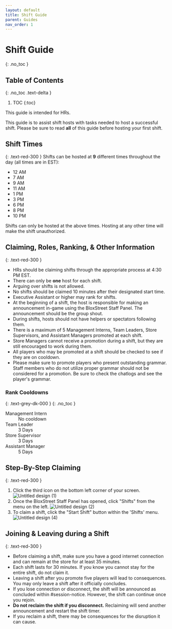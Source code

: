 ```yaml
---
layout: default
title: Shift Guide
parent: Guides
nav_order: 1
---
```


# Shift Guide
{: .no_toc }

## Table of Contents
{: .no_toc .text-delta }

1. TOC
{:toc}

This guide is intended for HRs.

This guide is to assist shift hosts with tasks needed to host a successful shift. Please be sure to read **all** of this guide before hosting your first shift.

## Shift Times
{: .text-red-300 }
Shifts can be hosted at **9** different times throughout the day (all times are in EST):
- 12 AM
- 7 AM 
- 9 AM
- 11 AM
- 1 PM
- 3 PM
- 6 PM
- 8 PM 
- 10 PM

Shifts can only be hosted at the above times. Hosting at any other time will make the shift unauthorized.

## Claiming, Roles, Ranking, & Other Information
{: .text-red-300 }
- HRs should be claiming shifts through the appropriate process at 4:30 PM EST.
- There can only be **one** host for each shift.
- Arguing over shifts is not allowed.
- No shifts should be claimed 10 minutes after their designated start time.
- Executive Assistant or higher may rank for shifts.
- At the beginning of a shift, the host is responsible for making an announcement in-game using the BloxStreet Staff Panel. The announcement should be the group shout.
- During shifts, hosts should not have helpers or spectators following them.
- There is a maximum of 5 Management Interns, Team Leaders, Store Supervisors, and Assistant Managers promoted at each shift.
- Store Managers cannot receive a promotion during a shift, but they are still encouraged to work during them.
- All players who may be promoted at a shift should be checked to see if they are on cooldown.
- Please make sure to promote players who present outstanding grammar. Staff members who do not utilize proper grammar should not be considered for a promotion. Be sure to check the chatlogs and see the player's grammar.

### Rank Cooldowns
{: .text-grey-dk-000 } 
{: .no_toc }
<dl>
  <dt>Management Intern</dt>
  <dd>No cooldown</dd>
  <dt>Team Leader</dt>
  <dd>3 Days</dd>
  <dt>Store Supervisor</dt>
  <dd>3 Days</dd>
  <dt>Assistant Manager</dt>
  <dd>5 Days</dd>
</dl>

## Step-By-Step Claiming
{: .text-red-300 }
1. Click the third icon on the bottom left corner of your screen.
![Untitled design (1)](https://media.discordapp.net/attachments/927754887461236757/989643848168906854/something2_3.png?width=1440&height=575)
2. Once the BloxStreet Staff Panel has opened, click "Shifts" from the menu on the left.
![Untitled design (2)](https://cdn.discordapp.com/attachments/927754887461236757/989636115277447208/something_1.png)
3. To claim a shift, click the "Start Shift" button within the 'Shifts' menu.
![Untitled design (4)](https://cdn.discordapp.com/attachments/927754887461236757/989636115646541895/something_2.png)

## Joining & Leaving during a Shift
{: .text-red-300 }
- Before claiming a shift, make sure you have a good internet connection and can remain at the store for at least 35 minutes.
- Each shift lasts for 30 minutes. If you know you cannot stay for the entire shift, do not claim it.
- Leaving a shift after you promote five players will lead to consequences. You may only leave a shift after it officially concludes.
- If you lose connection or disconnect, the shift will be announced as concluded within #session-notice. However, the shift can continue once you rejoin.
- **Do not reclaim the shift if you disconnect.** Reclaiming will send another announcement and restart the shift timer.
- If you reclaim a shift, there may be consequences for the disruption it can cause.
